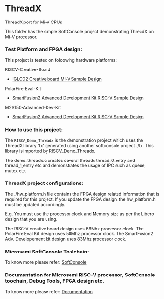 # ThreadX
ThreadX port for Mi-V CPUs

This folder has the simple SoftConsole project demonstrating ThreadX on Mi-V processor.

### Test Platform and FPGA design:
This project is tested on foloowing hardware platforms:

RISCV-Creative-Board
- [IGLOO2 Creative board Mi-V Sample Design](https://github.com/RISCV-on-Microsemi-FPGA/RISC-V-Creative-Board/Programming_The_Target_Device/PROC_SUBSYSTEM_MIV_RV32IMA_BaseDesign)

PolarFire-Eval-Kit
- [SmartFusion2 Advanced Development Kit RISC-V Sample Design](https://github.com/RISCV-on-Microsemi-FPGA/PolarFire-Eval-Kit/Programming_The_Target_Device\MIV_RV32IMA_L1_AHB_BaseDesign)

M2S150-Advanced-Dev-Kit
- [SmartFusion2 Advanced Development Kit RISC-V Sample Design](https://github.com/RISCV-on-Microsemi-FPGA/M2S150-Advanced-Dev-Kit/Programming_The_Target_Device/PROC_SUBSYSTEM_BaseDesign)    

### How to use this project:
The `RISCV_Demo_Threadx` is the demonstration project which uses the ThreadX library 'tx' generated using another softconsole project ./tx. This library is imported by RISCV_Demo_Threadx.

The demo_threadx.c creates several threads thread_0_entry and thread_1_entry etc and demonstrates the usage of IPC such as queue, mutex etc.

### ThreadX project configurations:
The ./hw_platform.h file contains the FPGA design related information that is required 
for this project. If you update the FPGA design, the hw_platform.h must be updated 
accordingly.
    
E.g. You must use the processor clock and Memory size as per the Libero design that you are using. 

The RISC-V creative board design uses 66Mhz processor clock. The PolarFire Eval Kit design uses 50Mhz processor clock. The SmartFusion2 Adv. Developement kit design uses 83Mhz processor clock.

### Microsemi SoftConsole Toolchain:
To know more please refer: [SoftConsole](https://github.com/RISCV-on-Microsemi-FPGA/SoftConsole)

### Documentation for Microsemi RISC-V processor, SoftConsole toochain, Debug Tools, FPGA design etc.
To know more please refer: [Documentation](https://github.com/RISCV-on-Microsemi-FPGA/Documentation)
    

